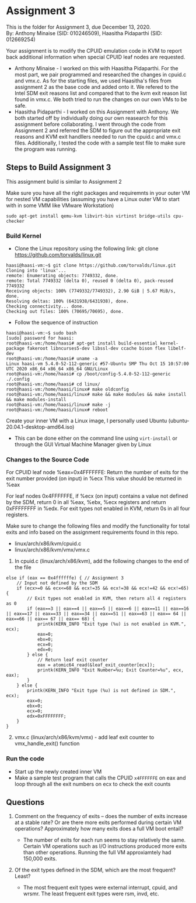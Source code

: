 # Assignment 3
This is the folder for Assignment 3, due December 13, 2020.\
By: Anthony Minaise (SID: 010246509), Haasitha Pidaparthi (SID: 012669254)

Your assignment is to modify the CPUID emulation code in KVM to report back additional information when special CPUID leaf nodes are requested.

 - Anthony Minaise - I worked on this with Haasitha Pidaparthi. For the most part, we pair programmed and researched the changes in cpuid.c and vmx.c. As for the starting files, we used Haasitha's files from assignment 2 as the base code and added onto it. We refered to the Intel SDM exit reasons list and compared that to the kvm exit reason list found in vmx.c. We both tried to run the changes on our own VMs to be safe.
- Haasitha Pidaparthi - I worked on this Assignment with Anthony. We both started off by individually doing our own reasearch for this assignment before collaborating. I went through the code from Assignment 2 and referred the SDM to figure out the appropriate exit reasons and KVM exit handllers needed to run the cpuid.c and vmx.c files. Additionally, I tested the code with a sample test file to make sure the program was running. 

## Steps to Build Assignment 3
This assignment build is similar to Assignment 2

Make sure you have all the right packages and requiremnts in your outer VM for nested VM capabilities (assuming you have a Linux outer VM to start with in some VMM like VMware Workstation)

```
sudo apt-get install qemu-kvm libvirt-bin virtinst bridge-utils cpu-checker
```

### Build Kernel
* Clone the Linux repository using the following link: git clone https://github.com/torvalds/linux.git
```
haasi@haasi-vm:~$ git clone https://github.com/torvalds/linux.git
Cloning into 'linux'...
remote: Enumerating objects: 7749332, done.
remote: Total 7749332 (delta 0), reused 0 (delta 0), pack-reused 7749332
Receiving objects: 100% (7749332/7749332), 2.90 GiB | 5.67 MiB/s, done.
Resolving deltas: 100% (6431938/6431938), done.
Checking connectivity... done.
Checking out files: 100% (70695/70695), done.
```
* Follow the sequence of instruction
```
haasi@haasi-vm:~$ sudo bash
[sudo] password for haasi: 
root@haasi-vm:/home/haasi# apt-get install build-essential kernel-package fakeroot libncurses5-dev libssl-dev ccache bison flex libelf-dev
root@haasi-vm:/home/haasi# uname -a
Linux haasi-vm 5.4.0-52-112-generic #57-Ubuntu SMP Thu Oct 15 10:57:00 UTC 2020 x86_64 x86_64 x86_64 GNU/Linux
root@haasi-vm:/home/haasi# cp /boot/config-5.4.0-52-112-generic ./.config
root@haasi-vm:/home/haasi# cd linux/
root@haasi-vm:/home/haasi/linux# make oldconfig
root@haasi-vm:/home/haasi/linux# make && make modules && make install && make modules-install
root@haasi-vm:/home/haasi/linux# make -j
root@haasi-vm:/home/haasi/linux# reboot
```
Create your inner VM with a Linux image, I personally used Ubuntu (ubuntu-20.04.1-desktop-amd64.iso)
- This can be done either on the command line using `virt-install` or through the GUI Virtual Machine Manager given by Linux

### Changes to the Source Code 
For CPUID leaf node %eax=0x4FFFFFFE:
Return the number of exits for the exit number provided (on input) in %ecx
This value should be returned in %eax

For leaf nodes 0x4FFFFFFE, if %ecx (on input) contains a value not defined by the SDM, return 0 in all %eax, %ebx, %ecx registers and return 0xFFFFFFFF in %edx. For exit types not enabled in KVM, return 0s in all four registers.

Make sure to change the following files and modify the functionality for total exits and info based on the assignment requirements found in this repo.
- linux/arch/x86/kvm/cpuid.c
- linux/arch/x86/kvm/vmx/vmx.c    

1. In cpuid.c (linux/arch/x86/kvm), add the following changes to the end of the file
```
else if (eax == 0x4ffffffe) { // Assignment 3
    // Input not defined by the SDM
	if (ecx>=0 && ecx<=68 && ecx!=35 && ecx!=38 && ecx!=42 && ecx!=65) {
		// Exit types not enabled in KVM, then return all 4 registers as 0
		if (eax==3 || eax==4 || eax==5 || eax==6 || eax==11 || eax==16 || eax==17 || eax==33 || eax==34 || eax==51 || eax==63 || eax== 64 || eax==66 || eax== 67 || eax== 68) {
			printk(KERN_INFO "Exit type (%u) is not enabled in KVM.", ecx); 
			eax=0;
			ebx=0;
			ecx=0;
			edx=0;
		} else {
			// Return leaf exit counter
			eax = atomic64_read(&leaf_exit_counter[ecx]);
		    printk(KERN_INFO "Exit Number=%u; Exit Counter=%u", ecx, eax);
		}
	} else {
		printk(KERN_INFO "Exit type (%u) is not defined in SDM.", ecx); 
		eax=0;
		ebx=0;
		ecx=0;
		edx=0xFFFFFFFF;
	}
}
```
2. vmx.c (linux/arch/x86/kvm/vmx) - add leaf exit counter to vmx_handle_exit() function

### Run the code
* Start up the newly created inner VM
* Make a sample test program that calls the CPUID `x4FFFFFFE` on eax and loop through all the exit numbers on ecx to check the exit counts

## Questions
1. Comment on the frequency of exits – does the number of exits increase at a stable rate? Or are there more exits performed during certain VM operations? Approximately how many exits does a full VM boot entail?
    - The number of exits for each run seems to stay relatively the same. Certain VM operations such as I/O instructions produced more exits than other operations. Running the full VM approxiamtely had 150,000 exits.

2. Of the exit types defined in the SDM, which are the most frequent? Least?
    - The most frequent exit types were external interrupt, cpuid, and wrsmr. The least frequent exit types were rsm, invd, etc. 
